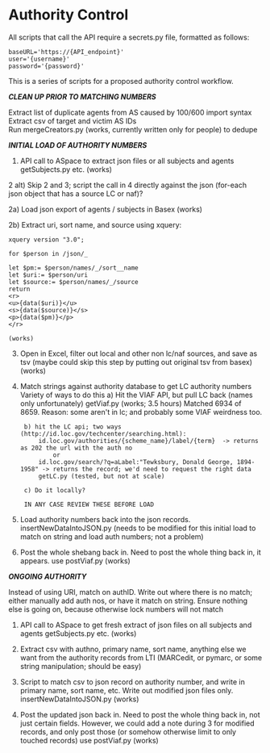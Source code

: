 # Authority Control

All scripts that call the API require a secrets.py file, formatted as follows:

~~~~
baseURL='https://{API_endpoint}'
user='{username}'
password='{password}'
~~~~

This is a series of scripts for a proposed authority control workflow.

***CLEAN UP PRIOR TO MATCHING NUMBERS***

Extract list of duplicate agents from AS caused by 100/600 import syntax<br/>
Extract csv of target and victim AS IDs<br/>
Run mergeCreators.py (works, currently written only for people) to dedupe<br/>


***INITIAL LOAD OF AUTHORITY NUMBERS***

1) API call to ASpace to extract json files or all subjects and agents
	getSubjects.py etc. (works)

2 alt) Skip 2 and 3; script the call in 4 directly against the json (for-each json object that has a source LC or naf)? 

2a) Load json export of agents  / subjects in Basex
	(works)

2b) Extract uri, sort name, and source using xquery:

	xquery version "3.0";

	for $person in /json/_

	let $pm:= $person/names/_/sort__name
	let $uri:= $person/uri
	let $source:= $person/names/_/source
	return
	<r>
	<u>{data($uri)}</u>
	<s>{data($source)}</s>
	<p>{data($pm)}</p>
	</r>

	(works)

3) Open in Excel, filter out local and other non lc/naf sources, and save as tsv
	(maybe could skip this step by putting out original tsv from basex)
	(works)

4) Match strings against authority database to get LC authority numbers
	Variety of ways to do this
		a) Hit the VIAF API, but pull LC back (names only unfortunately)
			getViaf.py 
			(works; 3.5 hours)
			Matched 6934 of 8659. Reason: some aren't in lc; and probably some VIAF weirdness too.  

		b) hit the LC api; two ways (http://id.loc.gov/techcenter/searching.html):
			id.loc.gov/authorities/{scheme_name}/label/{term}  -> returns as 202 the url with the auth no
				or
			id.loc.gov/search/?q=aLabel:"Tewksbury, Donald George, 1894-1958" -> returns the record; we'd need to request the right data
			getLC.py (tested, but not at scale)

		c) Do it locally?

		IN ANY CASE REVIEW THESE BEFORE LOAD

5) Load authority numbers back into the json records.
	insertNewDataIntoJSON.py (needs to be modified for this initial load to match on string and load auth numbers; not a problem)

6) Post the whole shebang back in. Need to post the whole thing back in, it appears.
	use postViaf.py (works) 

***ONGOING AUTHORITY***

Instead of using URI, match on authID. Write out where there is no match; either manually add auth nos, or have it match on string.
Ensure nothing else is going on, because otherwise lock numbers will not match

1) API call to ASpace to get fresh extract of json files on all subjects and agents
	getSubjects.py etc. (works)

2) Extract csv with authno, primary name, sort name, anything else we want from the authority records from LTI (MARCedit, or pymarc, or some string manipulation; should be easy)

3) Script to match csv to json record on authority number, and write in primary name, sort name, etc. Write out modified json files only.
	insertNewDataIntoJSON.py (works)

4) Post the updated json back in. Need to post the whole thing back in, not just certain fields.  However, we could add a note during 3 for modified records, and only post those (or somehow otherwise limit to only touched records)
	use postViaf.py (works)